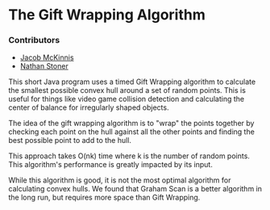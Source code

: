 # The Gift Wrapping Algorithm

### Contributors
* [Jacob McKinnis](https://githum.com/JacobMckinnis)
* [Nathan Stoner](https://github.com/Naxhi)

This short Java program uses a timed Gift Wrapping algorithm to calculate 
the smallest possible convex hull around a set of random points.
This is useful for things like video game collision detection
and calculating the center of balance for irregularly shaped objects.

The idea of the gift wrapping algorithm is to "wrap" the points together
by checking each point on the hull against all the other points and 
finding the best possible point to add to the hull.

This approach takes O(nk) time where k is the number of random points.
This algorithm's performance is greatly impacted by its input.

While this algorithm is good, it is not the most optimal algorithm
for calculating convex hulls. We found that Graham Scan is a better
algorithm in the long run, but requires more space than Gift Wrapping.
